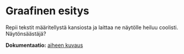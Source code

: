 # Graafinen esitys

Repii tekstit määritellystä kansiosta ja laittaa ne näytölle heiluu coolisti. Näytönsäästäjä?

**Dokumentaatio:**
[aiheen kuvaus](dokumentaatio/aiheenKuvausJaRakenne.md)
